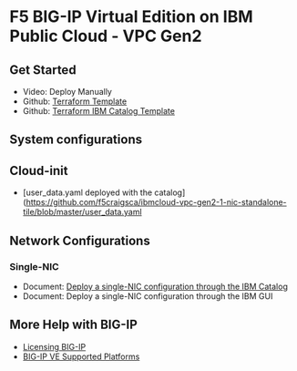 
# F5 BIG-IP Virtual Edition on IBM Public Cloud - VPC Gen2

## Get Started

- Video: Deploy Manually
- Github: [Terraform Template](https://github.com/jgruberf5/ibmcloud-vpc-gen2-tmos-1-nic-standalone)
- Github: [Terraform IBM Catalog Template](https://github.com/f5craigsca/ibmcloud-vpc-gen2-1-nic-standalone-tile)

## System configurations

## Cloud-init

- [user_data.yaml deployed with the catalog](https://github.com/f5craigsca/ibmcloud-vpc-gen2-1-nic-standalone-tile/blob/master/user_data.yaml

## Network Configurations
### Single-NIC
- Document: [Deploy a single-NIC configuration through the IBM Catalog](DeployCatalog.md)
- Document: Deploy a single-NIC configuration through the IBM GUI

## More Help with BIG-IP
- [Licensing BIG-IP](https://clouddocs.f5.com/cloud/public/v1/licensing/licensing.html)
- [BIG-IP VE Supported Platforms](https://clouddocs.f5.com/cloud/public/v1/matrix.html)
